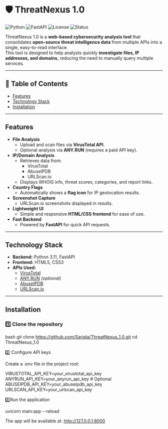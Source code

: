 # 🛡️ ThreatNexus 1.0

![Python](https://img.shields.io/badge/Python-3.11-blue?logo=python)
![FastAPI](https://img.shields.io/badge/FastAPI-0.110-green?logo=fastapi)
![License](https://img.shields.io/badge/License-MIT-yellow.svg)
![Status](https://img.shields.io/badge/Status-Beta-orange)

ThreatNexus 1.0 is a **web-based cybersecurity analysis tool** that consolidates **open-source threat intelligence data** from multiple APIs into a single, easy-to-read interface.  
This tool is designed to help analysts quickly **investigate files, IP addresses, and domains**, reducing the need to manually query multiple services.

---

## 📑 Table of Contents

- [Features](#-features)
- [Technology Stack](#%EF%B8%8F-technology-stack)
- [Installation](#%EF%B8%8F-installation)

---

##  Features

- **File Analysis**
  - Upload and scan files via **VirusTotal API**.
  - Optional analysis via **ANY.RUN** (requires a paid API key).
- **IP/Domain Analysis**
  - Retrieves data from:
    - VirusTotal
    - AbuseIPDB
    - URLScan.io
  - Displays WHOIS info, threat scores, categories, and report links.
- **Country Flags**
  - Automatically shows a **flag icon** for IP geolocation results.
- **Screenshot Capture**
  - URLScan.io screenshots displayed in results.
- **Lightweight UI**
  - Simple and responsive **HTML/CSS frontend** for ease of use.
- **Fast Backend**
  - Powered by **FastAPI** for quick API requests.

---

##  Technology Stack

- **Backend:** Python 3.11, FastAPI  
- **Frontend:** HTML5, CSS3  
- **APIs Used:**  
  - [VirusTotal](https://www.virustotal.com/)  
  - [ANY.RUN](https://any.run/) *(optional)*  
  - [AbuseIPDB](https://www.abuseipdb.com/)  
  - [URLScan.io](https://urlscan.io/)  

---

##  Installation

### 1️⃣ Clone the repository
bash
git clone https://github.com/Sarjala/ThreatNexus_1.0.git
cd ThreatNexus_1.0

2️⃣ Configure API keys

Create a .env file in the project root:

VIRUSTOTAL_API_KEY=your_virustotal_api_key
ANYRUN_API_KEY=your_anyrun_api_key    # Optional
ABUSEIPDB_API_KEY=your_abuseipdb_api_key
URLSCAN_API_KEY=your_urlscan_api_key

3️⃣Run the application

uvicorn main:app --reload

The app will be available at: http://127.0.0.1:8000
